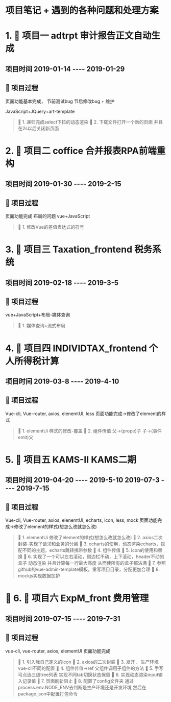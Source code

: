 项目笔记 + 遇到的各种问题和处理方案
=================================

# 1.  &#x1F9EE; 项目一  adtrpt  审计报告正文自动生成

## 项目时间 2019-01-14  ----   2019-01-29

## &#x1F3A8; 项目过程
页面功能基本完成， 节前测试bug  节后修改bug + 维护

JavaScript+JQuery+art-template
>  &#x1F3C5; 1. 递归完成select下拉的动态渲染
>  &#x1F3C5; 2. 下载文件打开一个新的页面 并且在2s以后关闭新页面
###


# 2.  &#x1F9EE; 项目二   coffice  合并报表RPA前端重构

## 项目时间 2019-01-30  ----   2019-2-15

## &#x1F3A8; 项目过程
页面功能完成 布局的问题 
vue+JavaScript
>  &#x1F3C5; 1. 修改Vue的差值表达式的符号
###


# 3.  &#x1F9EE; 项目三   Taxation_frontend  税务系统

## 项目时间 2019-02-18  ----   2019-3-5

## &#x1F3A8; 项目过程
vue+JavaScript+布局-媒体查询
>  &#x1F3C5; 1. 媒体查询+流式布局
###


# 4.  &#x1F9EE; 项目四   INDIVIDTAX_frontend  个人所得税计算

## 项目时间 2019-03-8  ----   2019-4-10

## &#x1F3A8; 项目过程
Vue-cli, Vue-router, axios, elenemtUI, less
页面功能完成->修改了element的样式
>  &#x1F3C5; 1. elementUi 样式的修改-覆盖
>  &#x1F3C5; 2. 组件传值  父->(prope)子   子->(事件 emit)父

#  5.  &#x1F9EE; 项目五   KAMS-II  KAMS二期

## 项目时间 2019-04-20  ----   2019-5-10 2019-07-3  ----   2019-7-15

## &#x1F3A8; 项目过程
Vue-cli, Vue-router, axios, elenemtUI, echarts, icon, less, mock
页面功能完成->修改了element的样式(想怎么改就怎么改)
>  &#x1F3C5; 1. elementUi 修改了element的样式(想怎么改就怎么改)
>  &#x1F3C5; 2. axios二次封装-实现了请求和业务的分离
>  &#x1F3C5; 3. echarts的使用，动态渲染echarts，搭配不同的主题，echarts跳转携带参数
>  &#x1F3C5; 4. 组件传值
>  &#x1F3C5; 5. icon的使用和替换
>  &#x1F3C5; 6. 实现了一个可以左右滚动，侧边栏不动，上下滚动，header不动的盒子 动态渲染 并且计算每一行最大高度 从而使所有的盒子都沾满
>  &#x1F3C5; 7. 参照github的vue-admin-template模板，重写项目目录，分配更加合理
>  &#x1F3C5; 8. mockjs实现数据加护

#  &#x1F3C5; 6.  &#x1F9EE; 项目六   ExpM_front  费用管理

## 项目时间 2019-07-15  ----  2019-7-31

## &#x1F3A8; 项目过程
vue-cli, vue-router, axios, elementUI
页面功能完成
>  &#x1F3C5; 1. 引入我自己定义的icon
>  &#x1F3C5; 2. axios的二次封装
>  &#x1F3C5; 3. 发开， 生产环境vue-cli不同的配置
>  &#x1F3C5; 4. 组件传值->ref 父组件调用子组件的方法
>  &#x1F3C5; 5. 手写可点选三级tree列表 实现不同tab切换状态保留
>  &#x1F3C5; 6. 实现动态渲染input输入记录值
>  &#x1F3C5; 7. 页面刷新阻止
>  &#x1F3C5; 8. 配置了config文件夹 通过process.env.NODE_ENV去判断是生产环境还是开发环境 然后在package.json中配置打包命令 